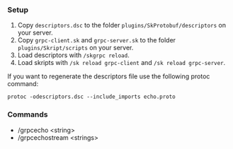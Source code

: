 ### Setup
1. Copy `descriptors.dsc` to the folder `plugins/SkProtobuf/descriptors` on your server.
2. Copy `grpc-client.sk` and `grpc-server.sk` to the folder `plugins/Skript/scripts` on your server.
3. Load descriptors with `/skgrpc reload`.
4. Load skripts with `/sk reload grpc-client` and `/sk reload grpc-server`.

If you want to regenerate the descriptors file use the following protoc command:
```shell
protoc -odescriptors.dsc --include_imports echo.proto
```

### Commands
- /grpcecho \<string>
- /grpcechostream \<strings>